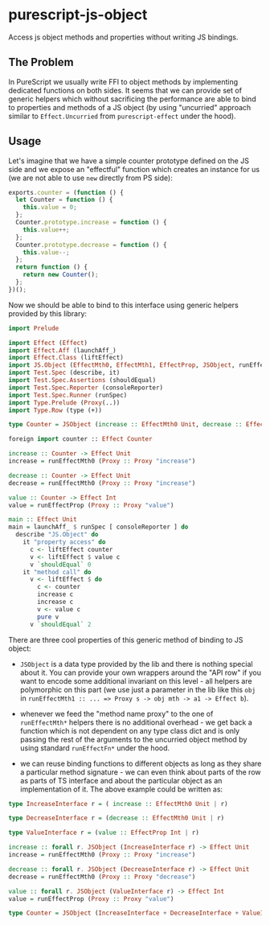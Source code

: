 # purescript-js-object

Access js object methods and properties without writing JS bindings.

## The Problem

In PureScript we usually write FFI to object methods by implementing dedicated functions on both sides. It seems that we can provide set of generic helpers which without sacrificing the performance are able to bind to properties and methods of a JS object (by using "uncurried" approach similar to `Effect.Uncurried` from `purescript-effect` under the hood).

## Usage

Let's imagine that we have a simple counter prototype defined on the JS side and we expose an "effectful" function which creates an instance for us (we are not able to use `new` directly from PS side):

```javascript
exports.counter = (function () {
  let Counter = function () {
    this.value = 0;
  };
  Counter.prototype.increase = function () {
    this.value++;
  };
  Counter.prototype.decrease = function () {
    this.value--;
  };
  return function () {
    return new Counter();
  };
})();
```

Now we should be able to bind to this interface using generic helpers provided by this library:

```purescript
import Prelude

import Effect (Effect)
import Effect.Aff (launchAff_)
import Effect.Class (liftEffect)
import JS.Object (EffectMth0, EffectMth1, EffectProp, JSObject, runEffectMth0, runEffectMth1, runEffectProp)
import Test.Spec (describe, it)
import Test.Spec.Assertions (shouldEqual)
import Test.Spec.Reporter (consoleReporter)
import Test.Spec.Runner (runSpec)
import Type.Prelude (Proxy(..))
import Type.Row (type (+))

type Counter = JSObject (increase :: EffectMth0 Unit, decrease :: EffectMth0 Unit, value :: EffectProp Int)

foreign import counter :: Effect Counter

increase :: Counter -> Effect Unit
increase = runEffectMth0 (Proxy :: Proxy "increase")

decrease :: Counter -> Effect Unit
decrease = runEffectMth0 (Proxy :: Proxy "increase")

value :: Counter -> Effect Int
value = runEffectProp (Proxy :: Proxy "value")

main :: Effect Unit
main = launchAff_ $ runSpec [ consoleReporter ] do
  describe "JS.Object" do
    it "property access" do
      c <- liftEffect counter
      v <- liftEffect $ value c
      v `shouldEqual` 0
    it "method call" do
      v <- liftEffect $ do
        c <- counter
        increase c
        increase c
        v <- value c
        pure v
      v `shouldEqual` 2

```

There are three cool properties of this generic method of binding to JS object:

  * `JSObject` is a data type provided by the lib and there is nothing special about it. You can provide your own wrappers around the "API row" if you want to encode some additional invariant on this level - all helpers are polymorphic on this part (we use just a parameter in the lib like this `obj` in `runEffectMth1 :: ... => Proxy s -> obj mth -> a1 -> Effect b`).

  * whenever we feed the "method name proxy" to the one of `runEffectMth*` helpers there is no additional overhead - we get back a function which is not dependent on any type class dict and is only passing the rest of the arguments to the uncurried object method by using standard `runEffectFn*` under the hood.

  * we can reuse binding functions to different objects as long as they share a particular method signature - we can even think about parts of the row as parts of TS interface and about the particular object as an implementation of it. The above example could be written as:

  ```purescript
  type IncreaseInterface r = ( increase :: EffectMth0 Unit | r)

  type DecreaseInterface r = (decrease :: EffectMth0 Unit | r)

  type ValueInterface r = (value :: EffectProp Int | r)

  increase :: forall r. JSObject (IncreaseInterface r) -> Effect Unit
  increase = runEffectMth0 (Proxy :: Proxy "increase")

  decrease :: forall r. JSObject (DecreaseInterface r) -> Effect Unit
  decrease = runEffectMth0 (Proxy :: Proxy "decrease")

  value :: forall r. JSObject (ValueInterface r) -> Effect Int
  value = runEffectProp (Proxy :: Proxy "value")

  type Counter = JSObject (IncreaseInterface + DecreaseInterface + ValueInterface + ())

  ```

